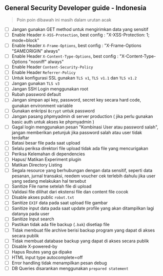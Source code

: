 ## General Security Developer guide - Indonesia

> Poin poin dibawah ini masih dalam urutan acak

- [ ] Jangan gunakan GET method untuk mengirimkan data yang sensitif
- [ ] Enable Header `X-XSS-Protection`, best config : "X-XSS-Protection: 1; mode=block"
- [ ] Enable Header `X-Frame-Options`, best config : "X-Frame-Options "SAMEORIGIN" always"
- [ ] Enable Header `X-Content-Type-Options`, best config : "X-Content-Type-Options "nosniff" always"
- [ ] Enable Header `Content-Security-Policy`
- [ ] Enable Header `Referrer-Policy`
- [ ] Untuk konfigurasi SSL gunakan `TLS v1`, `TLS v1.1` dan `TLS v1.2`
- [ ] Jangan gunakan `TLS v3`
- [ ] Jangan SSH Login menggunakan root 
- [ ] Rubah password default
- [ ] Jangan simpan api key, password, secret key secara hard code, gunakan environment variable
- [ ] Gunakan enkripsi `Bcrypt` untuk password
- [ ] Jangan pasang phpmyadmin di server production ( jika perlu gunakan basic auth untuk akses ke phpmyadmin )
- [ ] Gagal login menggunakan pesan "Kombinasi User atau password salah", jangan memberikan petunjuk jika password salah atau user tidak terdaftar
- [ ] Batasi besar file pada saat upload
- [ ] Selalu periksa direktori file upload tidak ada file yang mencurigakan
- [ ] Periksa Kelemahan di dependencies
- [ ] Hapus/ Matikan Experiment plugin
- [ ] Matikan Directory Listing
- [ ] Segala resource yang berhubungan dengan data sensitif, seperti data pesanan, jurnal transaksi, reedem voucher cek terlebih dahulu jika user yang sedang melakukan hal tersebut 
- [ ] Sanitize File name setelah file di upload
- [ ] Validasi file dilihat dari ekstensi file dan content file cocok
- [ ] Disable akses public `robot.txt` 
- [ ] Sanitize `EXIF` data pada saat upload file gambar
- [ ] Sanitize input data pada saat update profile yang akan ditampilkan lagi datanya pada user
- [ ] Sanitize Input search
- [ ] Pastikan tidak ada file backup (`.bak`) disetiap file 
- [ ] Tidak membuat file archive berisi backup program yang dapat di akses secara publik
- [ ] Tidak membuat database backup yang dapat di akses secara publik
- [ ] Disable X-powered-by
- [ ] Hapus Routes yang ga dipake
- [ ] HTML input type autocomplete=off
- [ ] Error handling tidak menampilkan pesan debug
- [ ] DB Queries disarankan menggunakan `prepared statement`